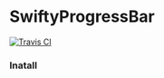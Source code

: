 # SwiftyProgressBar

[![Travis CI](https://travis-ci.org/TorIsHere/SwiftyProgressBar.svg?branch=master)](https://travis-ci.org/TorIsHere/SwiftyProgressBar)

### Inatall
